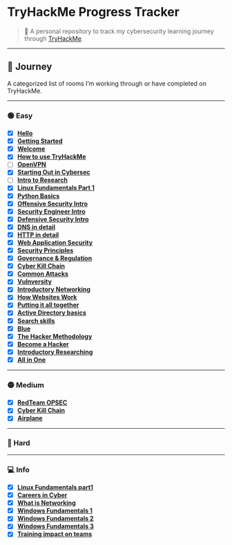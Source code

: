 #  TryHackMe Progress Tracker

> 📍 A personal repository to track my cybersecurity learning journey through [TryHackMe](https://tryhackme.com). 

---

## 🧭 Journey

A categorized list of rooms I’m working through or have completed on TryHackMe.

---

### 🟢 Easy

- [x] **[Hello](https://tryhackme.com/room/hello)**
- [x] **[Getting Started](https://tryhackme.com/room/gettingstarted)**
- [x] **[Welcome](https://tryhackme.com/room/welcome)**
- [x] **[How to use TryHackMe](https://tryhackme.com/room/howtousetryhackme)**
- [ ] **[OpenVPN](https://tryhackme.com/room/openvpn)**
- [x] **[Starting Out in Cybersec](https://tryhackme.com/room/startingoutincybersec)**
- [ ] **[Intro to Research](https://tryhackme.com/room/introtoresearch)**
- [x] **[Linux Fundamentals Part 1](https://tryhackme.com/room/linuxfundamentalspart1)**
- [x] **[Python Basics](https://tryhackme.com/room/pythonbasics)**
- [x] **[Offensive Security Intro](https://tryhackme.com/room/offensivesecurityintro)**
- [x] **[Security Engineer Intro](https://tryhackme.com/room/securityengineerintro)**
- [x] **[Defensive Security Intro](https://tryhackme.com/room/defensivesecurityintro)**
- [x] **[DNS in detail](https://tryhackme.com/room/dnsindetail)**
- [x] **[HTTP in detail](https://tryhackme.com/room/httpindetail)**
- [x] **[Web Application Security](https://tryhackme.com/room/introwebapplicationsecurity)**
- [x] **[Security Principles](https://tryhackme.com/room/securityprinciples)**
- [x] **[Governance & Regulation](https://tryhackme.com/room/cybergovernanceregulation)**
- [x] **[Cyber Kill Chain](https://tryhackme.com/room/cyberkillchainzmt)**
- [x] **[Common Attacks](https://tryhackme.com/room/commonattacks)**
- [x] **[Vulnversity](https://tryhackme.com/room/vulnversity)**
- [x] **[Introductory Networking](https://tryhackme.com/room/introtonetworking)**
- [x] **[How Websites Work](https://tryhackme.com/room/howwebsiteswork)**
- [x] **[Putting it all together](https://tryhackme.com/room/puttingitalltogether)**
- [x] **[Active Directory basics](https://tryhackme.com/room/winadbasics)**
- [x] **[Search skills](https://tryhackme.com/room/searchskills)**
- [x] **[Blue](https://tryhackme.com/room/blue)**
- [x] **[The Hacker Methodology](https://tryhackme.com/room/hackermethodology)**
- [x] **[Become a Hacker](https://tryhackme.com/room/becomeahackeroa)**
- [x] **[Introductory Researching](https://tryhackme.com/room/introtoresearch)**
- [x] **[All in One](https://tryhackme.com/room/allinonemj)**

---

### 🟡 Medium

- [x] **[RedTeam OPSEC](https://tryhackme.com/room/opsec)**
- [x] **[Cyber Kill Chain](https://tryhackme.com/room/cyberkillchain)**
- [x] **[Airplane](https://tryhackme.com/room/airplane)**
      
---

### 🔴 Hard


---

### 💻 Info

- [x] **[Linux Fundamentals part1](https://tryhackme.com/room/linuxfundamentalspart1)**
- [x] **[Careers in Cyber](https://tryhackme.com/room/careersincyber)**
- [x] **[What is Networking](https://tryhackme.com/room/whatisnetworking)**
- [x] **[Windows Fundamentals 1](https://tryhackme.com/room/windowsfundamentals1xbx)**
- [x] **[Windows Fundamentals 2](https://tryhackme.com/room/windowsfundamentals2x0x)**
- [x] **[Windows Fundamentals 3](https://tryhackme.com/room/windowsfundamentals3xzx)**
- [x] **[Training impact on teams](https://tryhackme.com/room/training)**
